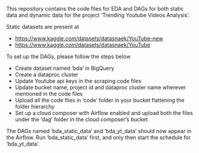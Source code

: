 This repository contains the code files for EDA and DAGs for both static data and dynamic data for the project ‘Trending Youtube Videos Analysis’.
 
Static datasets are present at 
- https://www.kaggle.com/datasets/datasnaek/YouTube-new
- https://www.kaggle.com/datasets/datasnaek/YouTube


To set up the DAGs, please follow the steps below
- Create dataset named ‘bda’ in BigQuery
- Create a dataproc cluster
- Update Youtube api keys in the scraping code files
- Update bucket name, project id and dataproc cluster name wherever mentioned in the code files
- Upload all the code files in ‘code’ folder in your bucket flattening the folder hierarchy
- Set up a cloud composer with Airflow enabled and upload both the files under the ‘dag’ folder in the cloud composer’s bucket

The DAGs named ‘bda_static_data’ and ‘bda_yt_data’ should now appear in the Airflow. Run ‘bda_static_data’ first, and only then start the schedule for ‘bda_yt_data’.
